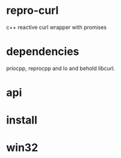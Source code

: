 # repro-curl

c++ reactive curl wrapper with promises

# dependencies

priocpp, reprocpp and lo and behold libcurl.

# api

# install

# win32
